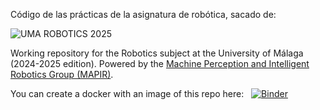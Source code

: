 Código de las prácticas de la asignatura de robótica, sacado de:

![UMA ROBOTICS 2025](https://github.com/jotaraul/uma_robotics_2025/blob/main/utils/logo_uma_robotics_2025.png "UMA ROBOTICS 2025 logo")

Working repository for the Robotics subject at the University of Málaga (2024-2025 edition). Powered by the [Machine Perception and Intelligent Robotics Group (MAPIR)](http:mapir.isa.uma.es).

You can create a docker with an image of this repo here: &nbsp; [![Binder](https://mybinder.org/badge_logo.svg)](https://mybinder.org/v2/gh/jotaraul/uma_robotics_2025/main)
